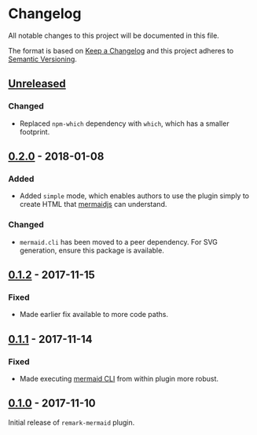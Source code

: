 # Changelog

All notable changes to this project will be documented in this file.

The format is based on [Keep a Changelog](http://keepachangelog.com/) and this project adheres to [Semantic Versioning](http://semver.org/).

## [Unreleased][]

### Changed

- Replaced `npm-which` dependency with `which`, which has a smaller footprint.

## [0.2.0][] - 2018-01-08

### Added

- Added `simple` mode, which enables authors to use the plugin simply to create HTML that [mermaidjs](https://mermaidjs.github.io/usage.html) can understand.

### Changed

- `mermaid.cli` has been moved to a peer dependency. For SVG generation, ensure this package is available.

## [0.1.2][] - 2017-11-15

### Fixed

- Made earlier fix available to more code paths.

## [0.1.1][] - 2017-11-14

### Fixed

- Made executing [mermaid CLI](https://github.com/mermaidjs/mermaid.cli) from within plugin more robust.

## [0.1.0][] - 2017-11-10

Initial release of `remark-mermaid` plugin.

[Unreleased]: https://github.com/temando/remark-mermaid/compare/v0.2.0...HEAD
[0.2.0]: https://github.com/temando/remark-mermaid/compare/v0.1.2...v0.2.0
[0.1.2]: https://github.com/temando/remark-mermaid/compare/v0.1.1...v0.1.2
[0.1.1]: https://github.com/temando/remark-mermaid/compare/v0.1.0...v0.1.1
[0.1.0]: https://github.com/temando/remark-mermaid/tree/v0.1.0
